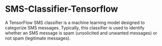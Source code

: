 # SMS-Classifier-Tensorflow
A TensorFlow SMS classifier is a machine learning model designed to categorize SMS messages. Typically, this classifier is used to identify whether an SMS message is spam (unsolicited and unwanted messages) or not spam (legitimate messages).

